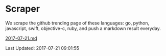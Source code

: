 # Scraper

We scrape the github trending page of these languages: go, python, javascript, swift, objective-c, ruby, and push a markdown result everyday.

[2017-07-21.md](https://github.com/henson/Scraper/blob/master/2017-07-21.md)

Last Updated: 2017-07-21 09:01:55